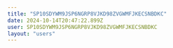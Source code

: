 ```yaml
---
title: "SP10SDYWM9JSP6NGRP8VJKD98ZVGWMFJKECSNBDKC"
date: 2024-10-14T20:47:22.899Z
user: SP10SDYWM9JSP6NGRP8VJKD98ZVGWMFJKECSNBDKC
layout: "users"
---
```

    